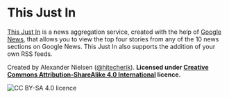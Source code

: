 # This Just In

[This Just In](http://tji.eu5.org "This Just In") is a news aggregation service, created with the help of [Google News](http://news.google.com "Google News"), that allows you to view the top four stories from any of the 10 news sections on Google News. This Just In also supports the addition of your own RSS feeds.

Created by Alexander Nielsen ([@hitecherik](http://twitter.com/hitecherik "@hitecherik: Twitter")). **Licensed under [Creative Commons Attribution-ShareAlike 4.0 International](http://creativecommons.org/licenses/by-sa/4.0/deed.en_US, "CC BY-SA 4.0 licence") licence.**

![CC BY-SA 4.0 licence](http://i.creativecommons.org/l/by-sa/4.0/88x31.png "CC BY-SA 4.0 licence")